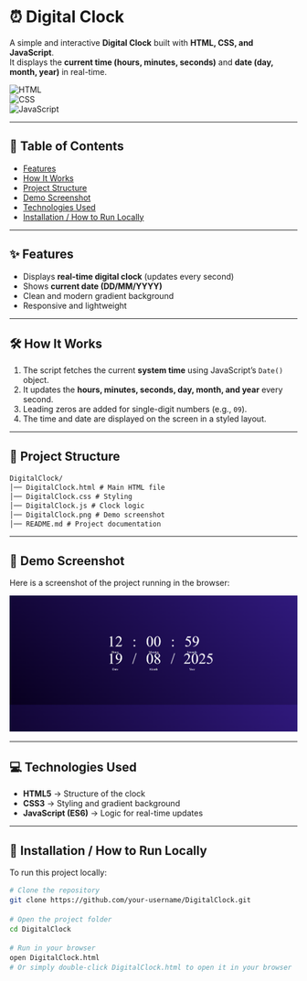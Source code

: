 # ⏰ Digital Clock  

A simple and interactive **Digital Clock** built with **HTML, CSS, and JavaScript**.  
It displays the **current time (hours, minutes, seconds)** and **date (day, month, year)** in real-time.  

![HTML](https://img.shields.io/badge/HTML-5-orange)  
![CSS](https://img.shields.io/badge/CSS-3-blue)  
![JavaScript](https://img.shields.io/badge/JavaScript-ES6-yellow)  

---

## 📑 Table of Contents  
- [Features](#-features)  
- [How It Works](#-how-it-works)  
- [Project Structure](#-project-structure)  
- [Demo Screenshot](#-demo-screenshot)  
- [Technologies Used](#-technologies-used)  
- [Installation / How to Run Locally](#-installation--how-to-run-locally)  

---

## ✨ Features  
- Displays **real-time digital clock** (updates every second)  
- Shows **current date (DD/MM/YYYY)**  
- Clean and modern gradient background  
- Responsive and lightweight  

---

## 🛠 How It Works  
1. The script fetches the current **system time** using JavaScript’s `Date()` object.  
2. It updates the **hours, minutes, seconds, day, month, and year** every second.  
3. Leading zeros are added for single-digit numbers (e.g., `09`).  
4. The time and date are displayed on the screen in a styled layout.  

---

## 📂 Project Structure  

```
DigitalClock/
│── DigitalClock.html # Main HTML file
│── DigitalClock.css # Styling
│── DigitalClock.js # Clock logic
│── DigitalClock.png # Demo screenshot
│── README.md # Project documentation

```


---

## 📸 Demo Screenshot  
Here is a screenshot of the project running in the browser:  

![Demo Screenshot](DigitalClock.png)  

---

## 💻 Technologies Used  
- **HTML5** → Structure of the clock  
- **CSS3** → Styling and gradient background  
- **JavaScript (ES6)** → Logic for real-time updates  

---

## 🚀 Installation / How to Run Locally  
To run this project locally:  

```bash
# Clone the repository
git clone https://github.com/your-username/DigitalClock.git 

# Open the project folder
cd DigitalClock  

# Run in your browser
open DigitalClock.html  
# Or simply double-click DigitalClock.html to open it in your browser
